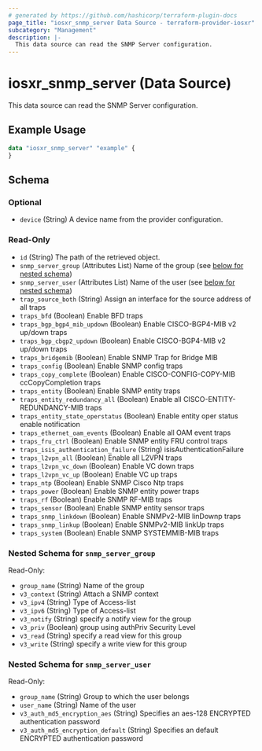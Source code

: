 ```yaml
---
# generated by https://github.com/hashicorp/terraform-plugin-docs
page_title: "iosxr_snmp_server Data Source - terraform-provider-iosxr"
subcategory: "Management"
description: |-
  This data source can read the SNMP Server configuration.
---
```


# iosxr_snmp_server (Data Source)

This data source can read the SNMP Server configuration.

## Example Usage

```terraform
data "iosxr_snmp_server" "example" {
}
```

<!-- schema generated by tfplugindocs -->
## Schema

### Optional

- `device` (String) A device name from the provider configuration.

### Read-Only

- `id` (String) The path of the retrieved object.
- `snmp_server_group` (Attributes List) Name of the group (see [below for nested schema](#nestedatt--snmp_server_group))
- `snmp_server_user` (Attributes List) Name of the user (see [below for nested schema](#nestedatt--snmp_server_user))
- `trap_source_both` (String) Assign an interface for the source address of all traps
- `traps_bfd` (Boolean) Enable BFD traps
- `traps_bgp_bgp4_mib_updown` (Boolean) Enable CISCO-BGP4-MIB v2 up/down traps
- `traps_bgp_cbgp2_updown` (Boolean) Enable CISCO-BGP4-MIB v2 up/down traps
- `traps_bridgemib` (Boolean) Enable SNMP Trap for Bridge MIB
- `traps_config` (Boolean) Enable SNMP config traps
- `traps_copy_complete` (Boolean) Enable CISCO-CONFIG-COPY-MIB ccCopyCompletion traps
- `traps_entity` (Boolean) Enable SNMP entity traps
- `traps_entity_redundancy_all` (Boolean) Enable all CISCO-ENTITY-REDUNDANCY-MIB traps
- `traps_entity_state_operstatus` (Boolean) Enable entity oper status enable notification
- `traps_ethernet_oam_events` (Boolean) Enable all OAM event traps
- `traps_fru_ctrl` (Boolean) Enable SNMP entity FRU control traps
- `traps_isis_authentication_failure` (String) isisAuthenticationFailure
- `traps_l2vpn_all` (Boolean) Enable all L2VPN traps
- `traps_l2vpn_vc_down` (Boolean) Enable VC down traps
- `traps_l2vpn_vc_up` (Boolean) Enable VC up traps
- `traps_ntp` (Boolean) Enable SNMP Cisco Ntp traps
- `traps_power` (Boolean) Enable SNMP entity power traps
- `traps_rf` (Boolean) Enable SNMP RF-MIB traps
- `traps_sensor` (Boolean) Enable SNMP entity sensor traps
- `traps_snmp_linkdown` (Boolean) Enable SNMPv2-MIB linDownp traps
- `traps_snmp_linkup` (Boolean) Enable SNMPv2-MIB linkUp traps
- `traps_system` (Boolean) Enable SNMP SYSTEMMIB-MIB traps

<a id="nestedatt--snmp_server_group"></a>
### Nested Schema for `snmp_server_group`

Read-Only:

- `group_name` (String) Name of the group
- `v3_context` (String) Attach a SNMP context
- `v3_ipv4` (String) Type of Access-list
- `v3_ipv6` (String) Type of Access-list
- `v3_notify` (String) specify a notify view for the group
- `v3_priv` (Boolean) group using authPriv Security Level
- `v3_read` (String) specify a read view for this group
- `v3_write` (String) specify a write view for this group


<a id="nestedatt--snmp_server_user"></a>
### Nested Schema for `snmp_server_user`

Read-Only:

- `group_name` (String) Group to which the user belongs
- `user_name` (String) Name of the user
- `v3_auth_md5_encryption_aes` (String) Specifies an aes-128 ENCRYPTED authentication password
- `v3_auth_md5_encryption_default` (String) Specifies an default ENCRYPTED authentication password


